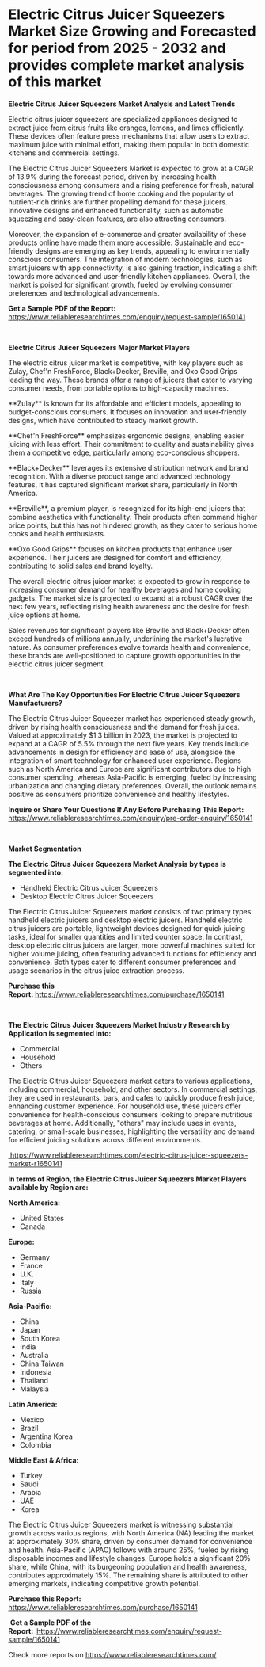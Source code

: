 <p><h1>Electric Citrus Juicer Squeezers Market Size Growing and Forecasted for period from 2025 - 2032 and provides complete market analysis of this market</h1></p><p><strong>Electric Citrus Juicer Squeezers Market Analysis and Latest Trends</strong></p>
<p><p>Electric citrus juicer squeezers are specialized appliances designed to extract juice from citrus fruits like oranges, lemons, and limes efficiently. These devices often feature press mechanisms that allow users to extract maximum juice with minimal effort, making them popular in both domestic kitchens and commercial settings.</p><p>The Electric Citrus Juicer Squeezers Market is expected to grow at a CAGR of 13.9% during the forecast period, driven by increasing health consciousness among consumers and a rising preference for fresh, natural beverages. The growing trend of home cooking and the popularity of nutrient-rich drinks are further propelling demand for these juicers. Innovative designs and enhanced functionality, such as automatic squeezing and easy-clean features, are also attracting consumers.</p><p>Moreover, the expansion of e-commerce and greater availability of these products online have made them more accessible. Sustainable and eco-friendly designs are emerging as key trends, appealing to environmentally conscious consumers. The integration of modern technologies, such as smart juicers with app connectivity, is also gaining traction, indicating a shift towards more advanced and user-friendly kitchen appliances. Overall, the market is poised for significant growth, fueled by evolving consumer preferences and technological advancements.</p></p>
<p><strong>Get a Sample PDF of the Report:&nbsp;</strong> <a href="https://www.reliableresearchtimes.com/enquiry/request-sample/1650141?utm_campaign=3137&utm_medium=2&utm_source=Github&utm_content=ia&utm_term=23032025&utm_id=electric-citrus-juicer-squeezers">https://www.reliableresearchtimes.com/enquiry/request-sample/1650141</a></p>
<p>&nbsp;</p>
<p><strong>Electric Citrus Juicer Squeezers Major Market Players</strong></p>
<p><p>The electric citrus juicer market is competitive, with key players such as Zulay, Chef'n FreshForce, Black+Decker, Breville, and Oxo Good Grips leading the way. These brands offer a range of juicers that cater to varying consumer needs, from portable options to high-capacity machines.</p><p>**Zulay** is known for its affordable and efficient models, appealing to budget-conscious consumers. It focuses on innovation and user-friendly designs, which have contributed to steady market growth. </p><p>**Chef'n FreshForce** emphasizes ergonomic designs, enabling easier juicing with less effort. Their commitment to quality and sustainability gives them a competitive edge, particularly among eco-conscious shoppers.</p><p>**Black+Decker** leverages its extensive distribution network and brand recognition. With a diverse product range and advanced technology features, it has captured significant market share, particularly in North America.</p><p>**Breville**, a premium player, is recognized for its high-end juicers that combine aesthetics with functionality. Their products often command higher price points, but this has not hindered growth, as they cater to serious home cooks and health enthusiasts.</p><p>**Oxo Good Grips** focuses on kitchen products that enhance user experience. Their juicers are designed for comfort and efficiency, contributing to solid sales and brand loyalty.</p><p>The overall electric citrus juicer market is expected to grow in response to increasing consumer demand for healthy beverages and home cooking gadgets. The market size is projected to expand at a robust CAGR over the next few years, reflecting rising health awareness and the desire for fresh juice options at home.</p><p>Sales revenues for significant players like Breville and Black+Decker often exceed hundreds of millions annually, underlining the market's lucrative nature. As consumer preferences evolve towards health and convenience, these brands are well-positioned to capture growth opportunities in the electric citrus juicer segment.</p></p>
<p>&nbsp;</p>
<p><strong>What Are The Key Opportunities For Electric Citrus Juicer Squeezers Manufacturers?</strong></p>
<p><p>The Electric Citrus Juicer Squeezer market has experienced steady growth, driven by rising health consciousness and the demand for fresh juices. Valued at approximately $1.3 billion in 2023, the market is projected to expand at a CAGR of 5.5% through the next five years. Key trends include advancements in design for efficiency and ease of use, alongside the integration of smart technology for enhanced user experience. Regions such as North America and Europe are significant contributors due to high consumer spending, whereas Asia-Pacific is emerging, fueled by increasing urbanization and changing dietary preferences. Overall, the outlook remains positive as consumers prioritize convenience and healthy lifestyles.</p></p>
<p><strong>Inquire or Share Your Questions If Any Before Purchasing This Report:</strong> <a href="https://www.reliableresearchtimes.com/enquiry/pre-order-enquiry/1650141?utm_campaign=3137&utm_medium=2&utm_source=Github&utm_content=ia&utm_term=23032025&utm_id=electric-citrus-juicer-squeezers">https://www.reliableresearchtimes.com/enquiry/pre-order-enquiry/1650141</a></p>
<p>&nbsp;</p>
<p><strong>Market Segmentation</strong></p>
<p><strong>The Electric Citrus Juicer Squeezers Market Analysis by types is segmented into:</strong></p>
<p><ul><li>Handheld Electric Citrus Juicer Squeezers</li><li>Desktop Electric Citrus Juicer Squeezers</li></ul></p>
<p><p>The Electric Citrus Juicer Squeezers market consists of two primary types: handheld electric juicers and desktop electric juicers. Handheld electric citrus juicers are portable, lightweight devices designed for quick juicing tasks, ideal for smaller quantities and limited counter space. In contrast, desktop electric citrus juicers are larger, more powerful machines suited for higher volume juicing, often featuring advanced functions for efficiency and convenience. Both types cater to different consumer preferences and usage scenarios in the citrus juice extraction process.</p></p>
<p><strong>Purchase this Report:&nbsp;</strong><a href="https://www.reliableresearchtimes.com/purchase/1650141?utm_campaign=3137&utm_medium=2&utm_source=Github&utm_content=ia&utm_term=23032025&utm_id=electric-citrus-juicer-squeezers">https://www.reliableresearchtimes.com/purchase/1650141</a></p>
<p>&nbsp;</p>
<p><strong>The Electric Citrus Juicer Squeezers Market Industry Research by Application is segmented into:</strong></p>
<p><ul><li>Commercial</li><li>Household</li><li>Others</li></ul></p>
<p><p>The Electric Citrus Juicer Squeezers market caters to various applications, including commercial, household, and other sectors. In commercial settings, they are used in restaurants, bars, and cafes to quickly produce fresh juice, enhancing customer experience. For household use, these juicers offer convenience for health-conscious consumers looking to prepare nutritious beverages at home. Additionally, "others" may include uses in events, catering, or small-scale businesses, highlighting the versatility and demand for efficient juicing solutions across different environments.</p></p>
<p><a href="https://www.reliableresearchtimes.com/electric-citrus-juicer-squeezers-market-r1650141?utm_campaign=3137&utm_medium=2&utm_source=Github&utm_content=ia&utm_term=23032025&utm_id=electric-citrus-juicer-squeezers">&nbsp;https://www.reliableresearchtimes.com/electric-citrus-juicer-squeezers-market-r1650141</a></p>
<p><strong>In terms of Region, the Electric Citrus Juicer Squeezers Market Players available by Region are:</strong></p>
<p>
    <p> <strong> North America: </strong>
        <ul>
            <li>United States</li>
            <li>Canada</li>
        </ul>
        </p> 
    <p> <strong> Europe: </strong>
        <ul>
            <li>Germany</li>
            <li>France</li>
            <li>U.K.</li>
            <li>Italy</li>
            <li>Russia</li>
        </ul>
        </p> 
    <p> <strong> Asia-Pacific: </strong>
        <ul>
            <li>China</li>
            <li>Japan</li>
            <li>South Korea</li>
            <li>India</li>
            <li>Australia</li>
            <li>China Taiwan</li>
            <li>Indonesia</li>
            <li>Thailand</li>
            <li>Malaysia</li>
        </ul>
        </p> 
    <p> <strong> Latin America: </strong>
        <ul>
            <li>Mexico</li>
            <li>Brazil</li>
            <li>Argentina Korea</li>
            <li>Colombia</li>
        </ul>
        </p> 
    <p> <strong> Middle East & Africa: </strong>
        <ul>
            <li>Turkey</li>
            <li>Saudi</li>
            <li>Arabia</li>
            <li>UAE</li>
            <li>Korea</li>
        </ul>
    </p>
    </p>
<p><p>The Electric Citrus Juicer Squeezers market is witnessing substantial growth across various regions, with North America (NA) leading the market at approximately 30% share, driven by consumer demand for convenience and health. Asia-Pacific (APAC) follows with around 25%, fueled by rising disposable incomes and lifestyle changes. Europe holds a significant 20% share, while China, with its burgeoning population and health awareness, contributes approximately 15%. The remaining share is attributed to other emerging markets, indicating competitive growth potential.</p></p>
<p><strong>Purchase this Report: </strong><a href="https://www.reliableresearchtimes.com/purchase/1650141?utm_campaign=3137&utm_medium=2&utm_source=Github&utm_content=ia&utm_term=23032025&utm_id=electric-citrus-juicer-squeezers">https://www.reliableresearchtimes.com/purchase/1650141</a></p>
<p>&nbsp;<strong>Get a Sample PDF of the Report:&nbsp;&nbsp;</strong><a href="https://www.reliableresearchtimes.com/enquiry/request-sample/1650141?utm_campaign=3137&utm_medium=2&utm_source=Github&utm_content=ia&utm_term=23032025&utm_id=electric-citrus-juicer-squeezers">https://www.reliableresearchtimes.com/enquiry/request-sample/1650141</a></p>
<p><strong></strong></p>
<p>Check more reports on <a href="https://www.reliableresearchtimes.com/?utm_campaign=3137&utm_medium=2&utm_source=Github&utm_content=ia&utm_term=23032025&utm_id=electric-citrus-juicer-squeezers">https://www.reliableresearchtimes.com/</a></p>
